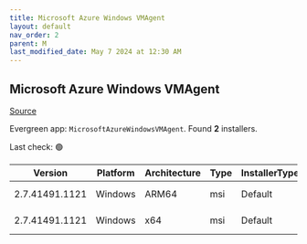 ```yaml
---
title: Microsoft Azure Windows VMAgent
layout: default
nav_order: 2
parent: M
last_modified_date: May 7 2024 at 12:30 AM
---
```


## Microsoft Azure Windows VMAgent

[Source](https://learn.microsoft.com/en-us/azure/virtual-machines/extensions/agent-windows)

Evergreen app: `MicrosoftAzureWindowsVMAgent`. Found **2** installers.

Last check: 🟢

| Version        | Platform | Architecture | Type | InstallerType | Date      | Size     | URI                                                                                                                                                                                                                                                                                                      |
| -------------- | -------- | ------------ | ---- | ------------- | --------- | -------- | -------------------------------------------------------------------------------------------------------------------------------------------------------------------------------------------------------------------------------------------------------------------------------------------------------- |
| 2.7.41491.1121 | Windows  | ARM64        | msi  | Default       | 16/9/2021 | 11776000 | [https://github.com/Azure/WindowsVMAgent/releases/download/2.7.41491.1121.AMD64%26ARM64/WindowsAzureVmAgent.arm64_2.7.41491.1121_2404291121.fre.msi](https://github.com/Azure/WindowsVMAgent/releases/download/2.7.41491.1121.AMD64%26ARM64/WindowsAzureVmAgent.arm64_2.7.41491.1121_2404291121.fre.msi) |
| 2.7.41491.1121 | Windows  | x64          | msi  | Default       | 16/9/2021 | 15183872 | [https://github.com/Azure/WindowsVMAgent/releases/download/2.7.41491.1121.AMD64%26ARM64/WindowsAzureVmAgent.amd64_2.7.41491.1121_2404291121.fre.msi](https://github.com/Azure/WindowsVMAgent/releases/download/2.7.41491.1121.AMD64%26ARM64/WindowsAzureVmAgent.amd64_2.7.41491.1121_2404291121.fre.msi) |
